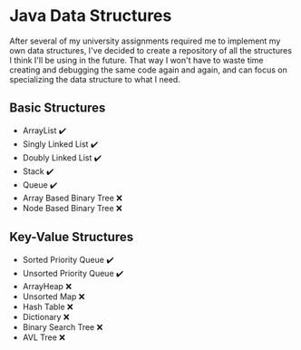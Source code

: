 # Java Data Structures
After several of my university assignments required me to implement my own data structures, I've decided to create a repository of all the structures I think 
I'll be using in the future. That way I won't have to waste time creating and debugging the same code again and again, and can focus on specializing the data structure 
to what I need.

## Basic Structures
- ArrayList :heavy_check_mark:
- Singly Linked List :heavy_check_mark:
- Doubly Linked List :heavy_check_mark:
- Stack :heavy_check_mark:
- Queue :heavy_check_mark:
- Array Based Binary Tree :x:
- Node Based Binary Tree :x:
	
	
## Key-Value Structures
- Sorted Priority Queue :heavy_check_mark:
- Unsorted Priority Queue :heavy_check_mark:
- ArrayHeap :x:
- Unsorted Map :x:
- Hash Table :x:
- Dictionary :x:
- Binary Search Tree :x:
- AVL Tree :x:

